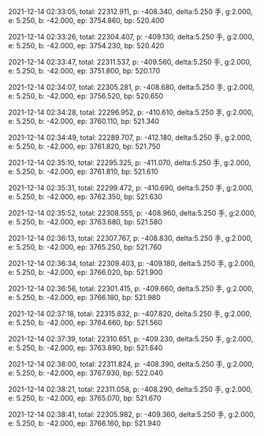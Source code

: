 2021-12-14 02:33:05, total: 22312.911, p: -408.340, delta:5.250 手, g:2.000, e: 5.250, b: -42.000, ep: 3754.860, bp: 520.400

2021-12-14 02:33:26, total: 22304.407, p: -409.130, delta:5.250 手, g:2.000, e: 5.250, b: -42.000, ep: 3754.230, bp: 520.420

2021-12-14 02:33:47, total: 22311.537, p: -409.560, delta:5.250 手, g:2.000, e: 5.250, b: -42.000, ep: 3751.800, bp: 520.170

2021-12-14 02:34:07, total: 22305.281, p: -408.680, delta:5.250 手, g:2.000, e: 5.250, b: -42.000, ep: 3756.520, bp: 520.650

2021-12-14 02:34:28, total: 22296.952, p: -410.610, delta:5.250 手, g:2.000, e: 5.250, b: -42.000, ep: 3760.110, bp: 521.340

2021-12-14 02:34:49, total: 22289.707, p: -412.180, delta:5.250 手, g:2.000, e: 5.250, b: -42.000, ep: 3761.820, bp: 521.750

2021-12-14 02:35:10, total: 22295.325, p: -411.070, delta:5.250 手, g:2.000, e: 5.250, b: -42.000, ep: 3761.810, bp: 521.610

2021-12-14 02:35:31, total: 22299.472, p: -410.690, delta:5.250 手, g:2.000, e: 5.250, b: -42.000, ep: 3762.350, bp: 521.630

2021-12-14 02:35:52, total: 22308.555, p: -408.960, delta:5.250 手, g:2.000, e: 5.250, b: -42.000, ep: 3763.680, bp: 521.580

2021-12-14 02:36:13, total: 22307.767, p: -408.830, delta:5.250 手, g:2.000, e: 5.250, b: -42.000, ep: 3765.250, bp: 521.760

2021-12-14 02:36:34, total: 22309.403, p: -409.180, delta:5.250 手, g:2.000, e: 5.250, b: -42.000, ep: 3766.020, bp: 521.900

2021-12-14 02:36:56, total: 22301.415, p: -409.660, delta:5.250 手, g:2.000, e: 5.250, b: -42.000, ep: 3766.180, bp: 521.980

2021-12-14 02:37:18, total: 22315.832, p: -407.820, delta:5.250 手, g:2.000, e: 5.250, b: -42.000, ep: 3764.660, bp: 521.560

2021-12-14 02:37:39, total: 22310.651, p: -409.230, delta:5.250 手, g:2.000, e: 5.250, b: -42.000, ep: 3763.890, bp: 521.640

2021-12-14 02:38:00, total: 22311.824, p: -408.390, delta:5.250 手, g:2.000, e: 5.250, b: -42.000, ep: 3767.930, bp: 522.040

2021-12-14 02:38:21, total: 22311.058, p: -408.290, delta:5.250 手, g:2.000, e: 5.250, b: -42.000, ep: 3765.070, bp: 521.670

2021-12-14 02:38:41, total: 22305.982, p: -409.360, delta:5.250 手, g:2.000, e: 5.250, b: -42.000, ep: 3766.160, bp: 521.940